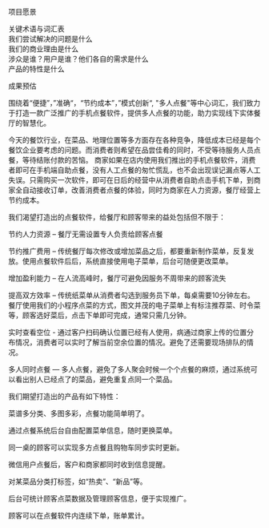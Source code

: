 ﻿﻿﻿项目愿景  关键术语与词汇表  我们尝试解决的问题是什么  我们的商业理由是什么  涉众是谁？用户是谁？他们各自的需求是什么  产品的特性是什么  成果预估围绕着“便捷”，”准确“，“节约成本”，”模式创新“, "多人点餐"等中心词汇，我们致力于打造一款广泛推广的手机点餐软件，提供多人点餐的功能，助力实现线下实体餐厅的智慧化。  今天的餐饮行业，在菜品、地理位置等多方面存在各种竞争，降低成本已经是每个餐饮企业要考虑的问题。而消费者则希望在品尝佳肴的同时，不受等待服务人员点餐，等待结账付款的苦恼。 商家如果在店内使用我们推出的手机点餐软件，消费者即可在手机端自助点餐，没有人工点餐的匆忙慌乱，也不会出现误记漏点等人工失误。只需购买一次软件，即可在日后的经营中从消费者自助点击手机下单，到商家全自动接收订单，改善消费者点餐的体验，同时为商家在人力资源，餐厅经营上节约成本。    我们渴望打造出的点餐软件，给餐厅和顾客带来的益处包括但不限于：  节约人力资源 – 餐厅无需设置专人负责给顾客点餐  节约推广费用 – 传统餐厅每次修改或增加菜品之后，都要重新制作菜单，反复发放。使用点餐软件后后，系统直接使用电子菜单，后台可随便更改菜单。  增加盈利能力 – 在人流高峰时，餐厅可避免因服务不周带来的顾客流失  提高双方效率 – 传统纸菜单从消费者勾选到服务员下单，每桌需要10分钟左右。餐厅使用我们的小程序点菜的方式，图文并茂的电子菜单上有标注推荐菜、时令菜等，顾客选好菜后，点击下单即可完成，通常只需几分钟。  实时查看空位 - 通过客户扫码确认位置已经有人使用，病通过商家上传的位置分布情况，消费者可以实时了解当前空余位置的情况。避免了还需要现场排队的情况。多人同时点餐 — 多人点餐，避免了多人聚会时候一个个点餐的麻烦，通过系统可以看出别人已经点了的菜品，避免重复点同一个菜品。    我们期望打造出的产品有如下特性：  菜谱多分类、多图多彩，点餐功能简单明了。  通过点餐系统后台自由配置菜单信息，随时更换菜单。  同一桌的顾客可以实现多方点餐且购物车同步实时更新。  微信用户点餐后，客户和商家都同时收到信息提醒。  对某菜品分类打标签，如“热卖”、“新品”等。  后台可统计顾客点菜数据及管理顾客信息，便于实现推广。  顾客可以在点餐软件内连续下单，账单累计。  